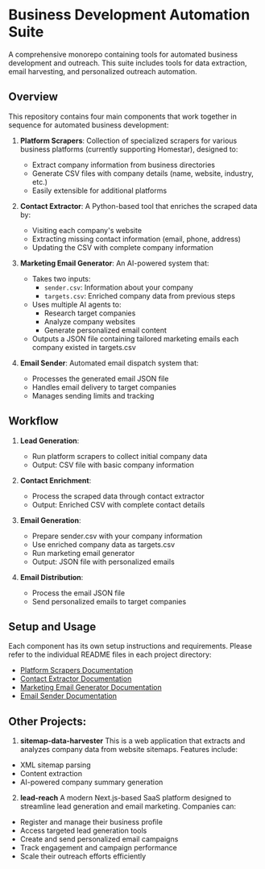 # Business Development Automation Suite

A comprehensive monorepo containing tools for automated business development and outreach. This suite includes tools for data extraction, email harvesting, and personalized outreach automation.

## Overview

This repository contains four main components that work together in sequence for automated business development:

1. **Platform Scrapers**: Collection of specialized scrapers for various business platforms (currently supporting Homestar), designed to:
   - Extract company information from business directories
   - Generate CSV files with company details (name, website, industry, etc.)
   - Easily extensible for additional platforms
   
2. **Contact Extractor**: A Python-based tool that enriches the scraped data by:
   - Visiting each company's website
   - Extracting missing contact information (email, phone, address)
   - Updating the CSV with complete company information

3. **Marketing Email Generator**: An AI-powered system that:
   - Takes two inputs:
     - `sender.csv`: Information about your company
     - `targets.csv`: Enriched company data from previous steps
   - Uses multiple AI agents to:
     - Research target companies
     - Analyze company websites
     - Generate personalized email content
   - Outputs a JSON file containing tailored marketing emails each company existed in targets.csv

4. **Email Sender**: Automated email dispatch system that:
   - Processes the generated email JSON file
   - Handles email delivery to target companies
   - Manages sending limits and tracking

## Workflow

1. **Lead Generation**:
   - Run platform scrapers to collect initial company data
   - Output: CSV file with basic company information

2. **Contact Enrichment**:
   - Process the scraped data through contact extractor
   - Output: Enriched CSV with complete contact details

3. **Email Generation**:
   - Prepare sender.csv with your company information
   - Use enriched company data as targets.csv
   - Run marketing email generator
   - Output: JSON file with personalized emails

4. **Email Distribution**:
   - Process the email JSON file
   - Send personalized emails to target companies

## Setup and Usage

Each component has its own setup instructions and requirements. Please refer to the individual README files in each project directory:

- [Platform Scrapers Documentation](platform-scrapers/README.md)
- [Contact Extractor Documentation](contact-extractor/README.md)
- [Marketing Email Generator Documentation](marketing-email-generator/README.md)
- [Email Sender Documentation](email-sender/README.md)

## Other Projects:
1. **sitemap-data-harvester**
This is a web application that extracts and analyzes company data from website sitemaps. Features include:
- XML sitemap parsing
- Content extraction
- AI-powered company summary generation

2. **lead-reach**
A modern Next.js-based SaaS platform designed to streamline lead generation and email marketing. Companies can:
- Register and manage their business profile
- Access targeted lead generation tools
- Create and send personalized email campaigns
- Track engagement and campaign performance
- Scale their outreach efforts efficiently